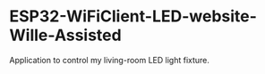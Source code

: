 # ESP32-WiFiClient-LED-website-Wille-Assisted
Application to control my living-room LED light fixture.
